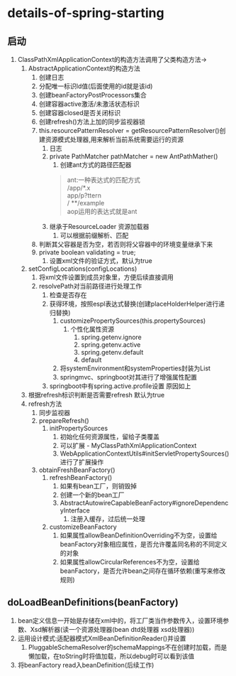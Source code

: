 # details-of-spring-starting

## 启动

1. ClassPathXmlApplicationContext的构造方法调用了父类构造方法->
    1. AbstractApplicationContext的构造方法
        1. 创建日志
        1. 分配唯一标识Id值(后面使用的id就是该id)
        1. 创建beanFactoryPostProcessors集合
        1. 创建容器active激活/未激活状态标识
        1. 创建容器closed是否关闭标识
        1. 创建refresh()方法上加的同步监视器锁
        1. this.resourcePatternResolver = getResourcePatternResolver()创建资源模式处理器,用来解析当前系统需要运行的资源
            1. 日志
            1. private PathMatcher pathMatcher = new AntPathMather()
                1. 创建ant方式的路径匹配器
               > ant:一种表达式的匹配方式<br/>
               /app/*.x<br/>
               app/p?ttern<br/>
               / **/example<br/>
               aop运用的表达式就是ant
            1. 继承于ResourceLoader 资源加载器
                1. 可以根据前缀解析、匹配
        1. 判断其父容器是否为空，若否则将父容器中的环境变量继承下来
        1. private boolean validating = true;
            1. 设置xml文件的验证方式，默认为true
    1. setConfigLocations(configLocations)
        1. 将xml文件设置到成员对象里，方便后续直接调用
        1. resolvePath对当前路径进行处理工作
            1. 检查是否存在
            1. 获得环境，按照espl表达式替换(创建placeHolderHelper进行递归替换)
                1. customizePropertySources(this.propertySources)
                    1. 个性化属性资源
                        1. spring.getenv.ignore
                        1. spring.getenv.active
                        1. spring.getenv.default
                        1. default
                1. 将systemEnvironment和systemProperties封装为List
                1. springmvc、springboot对其进行了增强属性配置
            1. springboot中有spring.active.profile设置 原因如上
    1. 根据refresh标识判断是否需要refresh 默认为true
    1. refresh方法
        1. 同步监视器
        1. prepareRefresh()
            1. initPropertySources
                1. 初始化任何资源属性，留给子类覆盖
                1. 可以扩展 - MyClassPathXmlApplicationContext
                1. WebApplicationContextUtils#initServletPropertySources()进行了扩展操作
        1. obtainFreshBeanFactory()
            1. refreshBeanFactory()
                1. 如果有bean工厂，则销毁掉
                1. 创建一个新的bean工厂
                1. AbstractAutowireCapableBeanFactory#ignoreDependencyInterface
                    1. 注册入缓存，过后统一处理
            1. customizeBeanFactory
                1. 如果属性allowBeanDefinitionOverriding不为空，设置给beanFactory对象相应属性，是否允许覆盖同名称的不同定义的对象
                1. 如果属性allowCircularReferences不为空，设置给beanFactory，是否允许bean之间存在循环依赖(重写来修改规则)
## doLoadBeanDefinitions(beanFactory)
1. bean定义信息一开始是存储在xml中的，将工厂类当作参数传入，设置环境参数、Xsd解析器(读一个资源处理器(bean dtd处理器 xsd处理器))
1. 运用设计模式:适配器模式XmlBeanDefinitionReader()并设置
   1. PluggableSchemaResolver的schemaMappings不在创建时加载，而是懒加载，在toString时将值加载，所以debug时可以看到该值
1. 将beanFactory read入beanDefinition(后续工作)
